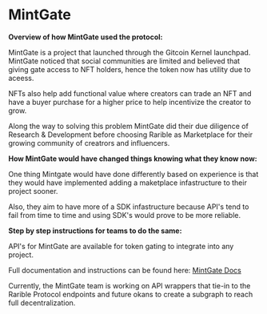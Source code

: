 # MintGate
**Overview of how MintGate used the protocol:**

MintGate is a project that launched through the Gitcoin Kernel launchpad.
MintGate noticed that social communities are limited and believed that giving gate access to NFT holders,  hence the token now has utility due to aceess.

NFTs also help add functional value where creators can trade an NFT and have a buyer purchase for a higher price to help incentivize the creator to grow.

Along the way to solving this problem MintGate did their due diligence of Research & Development before choosing Rarible as Marketplace for their growing community of creatrors and influencers.

**How MintGate would have changed things knowing what they know now:**

One thing Mintgate would have done differently based on experience is that they would have implemented adding a maketplace infastructure to their project sooner. 

Also, they aim to have more of a SDK infastructure because API's tend to fail from time to time and using SDK's would prove to be more reliable.  

**Step by step instructions for teams to do the same:**

API's for MintGate are available for token gating to integrate into any project. 

Full documentation and instructions can be found here:
[MintGate Docs](https://mintgate.gitbook.io/mintgate-docs/)

Currently, the MintGate team is working on API wrappers that tie-in to the Rarible Protocol endpoints and future okans to create a subgraph to reach full decentralization.
